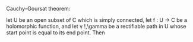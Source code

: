 Cauchy–Goursat theorem:

let U be an open subset of C which is simply connected, let f : U → C be a holomorphic function, and let 
γ
\!\,\gamma  be a rectifiable path in U whose start point is equal to its end point. Then